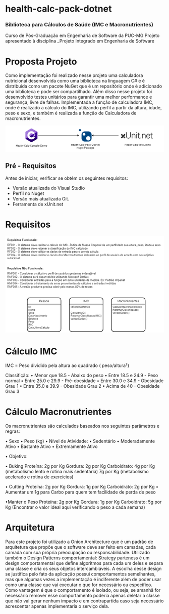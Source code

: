 # health-calc-pack-dotnet
### Biblioteca para Cálculos de Saúde (IMC e Macronutrientes)

Curso de Pós-Graduação em Engenharia de Software da PUC-MG
Projeto apresentado à disciplina _Projeto Integrado em Engenharia de Software

# Proposta Projeto

Como implementação foi realizado nesse projeto uma calculadora nutricional desenvolvida como uma biblioteca na linguagem C# e é distribuída como um pacote NuGet que é um repositório onde é adicionado uma biblioteca e pode ser compartilhado. Além disso nesse projeto foi desenvolvido testes unitários para garantir uma melhor performance e segurança, livre de falhas.
Implementada a função de calculadora IMC, onde é realizado a cálculo do IMC, utilizando perfil a partir da altura, idade, peso e sexo, e também é realizada a função de Calculadora de macronutrientes.

<img src="docshealth\modelo.png" alt="Health calc">

## Pré - Requisitos
 
Antes de iniciar, verificar se obtém os seguintes requisitos:
- Versão atualizada do Visual Studio 
- Perfil no Nuget 
- Versão mais atualizada Git.
-  Ferramenta de xUnit.net

# Requisitos

<img src="docshealth\requisitos.png" alt="Requisitos Funcionais e Não funcionais">

# Cálculo IMC

IMC = Peso dividido pela altura ao quadrado ( peso/altura²) 

Classifição:
•	Menor que 18.5 - Abaixo do peso
•	Entre 18.5 e 24.9 - Peso normal
•	Entre 25.0 e 29.9 - Pré-obesidade
•	Entre 30.0 e 34.9 - Obesidade Grau 1
•	Entre 35.0 e 39.9 - Obesidade Grau 2
•	Acima de 40 - Obesidade Grau 3

# Cálculo Macronutrientes

Os macronutrientes são calculados baseados nos seguintes parâmetros e regras:

•	Sexo
• Peso (kg)
•	Nível de Atividade:
•	Sedentário
•	Moderadamente Ativo
•	Bastante Ativo
•	Extremamente Ativo

•	Objetivo:

•	Buking
Proteína: 2g por Kg
Gordura: 2g por Kg
Carboidrato:
4g por Kg (metabolismo lento e rotina mais sedentária)
7g por Kg (metabolismo acelerado e rotina de exercícios)

•	Cutting
Proteína: 2g por Kg
Gordura: 1g por Kg
Carboidrato: 2g por Kg
•	Aumentar um 1g para Carbo para quem tem facilidade de perda de peso

•Manter o Peso
Proteína: 2g por Kg
Gordura: 1g por Kg
Carboidrato: 5g por Kg (Encontrar o valor ideal aqui verificando o peso a cada semana)

#   Arquitetura

Para este projeto foi utilizado a Onion Architecture que   é um padrão de arquitetura que propõe que o software deve ser feito em camadas, cada camada com sua própria preocupação ou responsabilidade.
       Utilizado também o Design Patterns comportamental:  Strategy parteness é um design comportamental que define algoritmos para cada um deles e separa uma classe e cria os seus objetos intercambiáveis. A escolha desse design se justifica pelo fato da aplicação possui comportamentos semelhantes, mas que algumas vezes a implementação é indiferente além de poder usar como uma classe que vai executar o que for necessário ou especifico. Como vantagem é que o comportamento é isolado, ou seja, se amanhã for necessário remover esse comportamento poderia apenas deletar a classe que não vai gerar nenhum impacto e em contrapartida caso seja necessário acrescentar apenas implementaria o serviço dela. 
       
       







